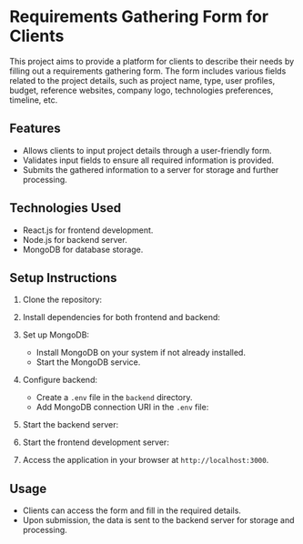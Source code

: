 # Requirements Gathering Form for Clients

This project aims to provide a platform for clients to describe their needs by filling out a requirements gathering form. The form includes various fields related to the project details, such as project name, type, user profiles, budget, reference websites, company logo, technologies preferences, timeline, etc.

## Features

- Allows clients to input project details through a user-friendly form.
- Validates input fields to ensure all required information is provided.
- Submits the gathered information to a server for storage and further processing.

## Technologies Used

- React.js for frontend development.
- Node.js for backend server.
- MongoDB for database storage.

## Setup Instructions

1. Clone the repository:

2. Install dependencies for both frontend and backend:

3. Set up MongoDB:

   - Install MongoDB on your system if not already installed.
   - Start the MongoDB service.

4. Configure backend:

   - Create a `.env` file in the `backend` directory.
   - Add MongoDB connection URI in the `.env` file:


5. Start the backend server:


6. Start the frontend development server:


7. Access the application in your browser at `http://localhost:3000`.

## Usage

- Clients can access the form and fill in the required details.
- Upon submission, the data is sent to the backend server for storage and processing.



